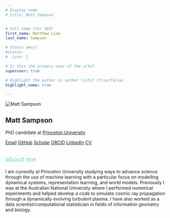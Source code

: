 ```yaml
---
# Display name
# title: Matt Sampson


# Full name (for SEO)
first_name: Matthew Liam
last_name: Sampson

# Status emoji
#status:
#  icon: 󰆧

# Is this the primary user of the site?
superuser: true

# Highlight the author in author lists? (true/false)
highlight_name: true

---
```

<div class="profile-center">
  <img src="/img/matt_p.png" alt="Matt Sampson" class="profile-photo" />

  <h2 class="profile-name">Matt Sampson</h2>

  <p class="profile-role">
    PhD candidate at
    <a href="https://web.astro.princeton.edu/people/matthew-sampson" class="profile-link">
      Princeton University
    </a>
  </p>

  <div class="social-links">
    <a href="mailto:matt.sampson@princeton.edu" class="download-cv">Email</a>
    <a href="https://github.com/SampsonML" class="download-cv">GitHub</a>
    <a href="https://scholar.google.com/citations?user=kc8P55cAAAAJ&hl=en&oi=sra" class="download-cv">Scholar</a>
    <a href="https://orcid.org/0000-0001-5748-5393" class="download-cv">ORCID</a>
    <a href="https://www.linkedin.com/in/matt-sampson-b56b8113b/" class="download-cv">LinkedIn</a>
    <a href="/uploads/AcademicCVSampsonMatt.pdf" class="download-cv" download>CV</a>
  </div>
</div>


<h2 style="color: #9be7c4; margin-top: 2rem;">about me</h2>
<p>
I am currently at Princeton University studying ways to advance science through the use of machine learning with a particular focus on modelling dynamical systems, representation learning, and world models. Previously I was at the Australian National University where I performed numerical experiments and helped develop a code to simulate cosmic ray propagation through a dynamically evolving turbulent plasma. I have also worked as a data scientist/computational statistician in fields of information geometry and biology.
</p>

























































